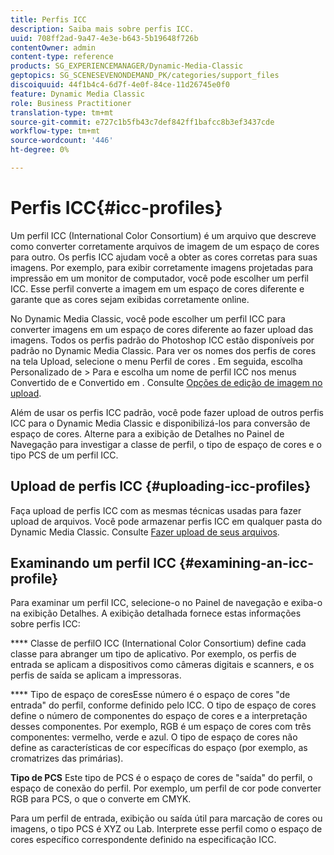 ```yaml
---
title: Perfis ICC
description: Saiba mais sobre perfis ICC.
uuid: 708ff2ad-9a47-4e3e-b643-5b19648f726b
contentOwner: admin
content-type: reference
products: SG_EXPERIENCEMANAGER/Dynamic-Media-Classic
geptopics: SG_SCENESEVENONDEMAND_PK/categories/support_files
discoiquuid: 44f1b4c4-6d7f-4e0f-84ce-11d26745e0f0
feature: Dynamic Media Classic
role: Business Practitioner
translation-type: tm+mt
source-git-commit: e727c1b5fb43c7def842ff1bafcc8b3ef3437cde
workflow-type: tm+mt
source-wordcount: '446'
ht-degree: 0%

---
```



# Perfis ICC{#icc-profiles}

Um perfil ICC (International Color Consortium) é um arquivo que descreve como converter corretamente arquivos de imagem de um espaço de cores para outro. Os perfis ICC ajudam você a obter as cores corretas para suas imagens. Por exemplo, para exibir corretamente imagens projetadas para impressão em um monitor de computador, você pode escolher um perfil ICC. Esse perfil converte a imagem em um espaço de cores diferente e garante que as cores sejam exibidas corretamente online.

No Dynamic Media Classic, você pode escolher um perfil ICC para converter imagens em um espaço de cores diferente ao fazer upload das imagens. Todos os perfis padrão do Photoshop ICC estão disponíveis por padrão no Dynamic Media Classic. Para ver os nomes dos perfis de cores na tela Upload, selecione o menu Perfil de cores . Em seguida, escolha Personalizado de > Para e escolha um nome de perfil ICC nos menus Convertido de e Convertido em . Consulte [Opções de edição de imagem no upload](image-editing-options-upload.md#image-editing-options-at-upload).

Além de usar os perfis ICC padrão, você pode fazer upload de outros perfis ICC para o Dynamic Media Classic e disponibilizá-los para conversão de espaço de cores. Alterne para a exibição de Detalhes no Painel de Navegação para investigar a classe de perfil, o tipo de espaço de cores e o tipo PCS de um perfil ICC.

## Upload de perfis ICC {#uploading-icc-profiles}

Faça upload de perfis ICC com as mesmas técnicas usadas para fazer upload de arquivos. Você pode armazenar perfis ICC em qualquer pasta do Dynamic Media Classic. Consulte [Fazer upload de seus arquivos](uploading-files.md#uploading_your_files).

## Examinando um perfil ICC {#examining-an-icc-profile}

Para examinar um perfil ICC, selecione-o no Painel de navegação e exiba-o na exibição Detalhes. A exibição detalhada fornece estas informações sobre perfis ICC:

**** Classe de perfilO ICC (International Color Consortium) define cada classe para abranger um tipo de aplicativo. Por exemplo, os perfis de entrada se aplicam a dispositivos como câmeras digitais e scanners, e os perfis de saída se aplicam a impressoras.

**** Tipo de espaço de coresEsse número é o espaço de cores &quot;de entrada&quot; do perfil, conforme definido pelo ICC. O tipo de espaço de cores define o número de componentes do espaço de cores e a interpretação desses componentes. Por exemplo, RGB é um espaço de cores com três componentes: vermelho, verde e azul. O tipo de espaço de cores não define as características de cor específicas do espaço (por exemplo, as cromatrizes das primárias).

**Tipo de PCS** Este tipo de PCS é o espaço de cores de &quot;saída&quot; do perfil, o espaço de conexão do perfil. Por exemplo, um perfil de cor pode converter RGB para PCS, o que o converte em CMYK.

Para um perfil de entrada, exibição ou saída útil para marcação de cores ou imagens, o tipo PCS é XYZ ou Lab. Interprete esse perfil como o espaço de cores específico correspondente definido na especificação ICC.
